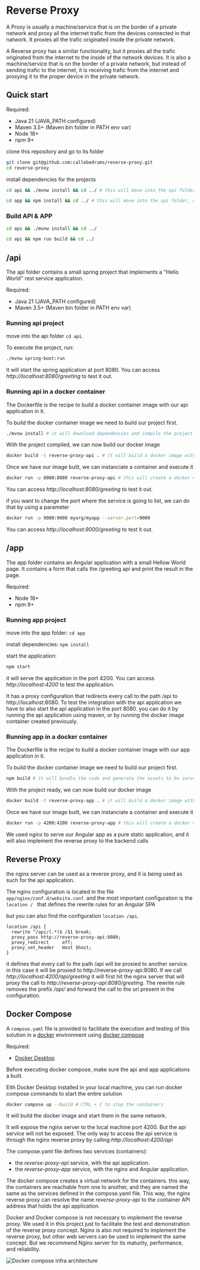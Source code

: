 # Reverse Proxy

A Proxy is usually a machine/service that is on the border of a private network and proxy all the internet trafic from the devices connected in that natwork. It proxies all the trafic originated inside the private network.

A Reverse proxy has a similar functionality, but it proxies all the trafic originated from the internet to the inside of the network devices. It is also a machine/service that is on the border of a private network, but instead of sending trafic to the internet, it is receiving trafic from the internet and proxying it to the proper device in the private network.

## Quick start

Required:

- Java 21 (JAVA_PATH configured)
- Maven 3.5+ (Maven bin folder in PATH env var)
- Node 18+
- npm 9+

clone this repository and go to its folder

```bash
git clone git@github.com:callebedrums/reverse-proxy.git
cd reverse-proxy
```

install dependencies for the projects

```bash
cd api && ./mvnw install && cd ../ # this will move into the api folder, download dependencies and compile the project, and move back to repository folder
```

```bash
cd app && npm install && cd ../ # this will move into the api folder, download dependencies, and move back to repository folder
```

### Build API & APP

```bash
cd api && ./mvnw install && cd ../
```

```bash
cd api && npm run build && cd ../
```

## /api

The api folder contains a small spring project that implements a "Hello World" rest service application.

Required:

- Java 21 (JAVA_PATH configured)
- Maven 3.5+ (Maven bin folder in PATH env var)

### Running api project

move into the api folder `cd api`.

To execute the project, run:

```bash
./mvnw spring-boot:run
```

It will start the spring application at port 8080. You can access _http://localhost:8080/greeting_ to test it out.

### Running api in a docker container

The Dockerfile is the recipe to build a docker container image with our api application in it.

To build the docker container image we need to build our project first.

```bash
./mvnw install # it will download dependencies and compile the project
```

With the project compiled, we can now build our docker image

```bash
docker build -t reverse-proxy-api . # it will build a docker image with tag name reverse-proxy-api. this is the image tag used to start the container
```

Once we have our image built, we can instanciate a container and execute it

```bash
docker run -p 8080:8080 reverse-proxy-api # this will create a docker container using the recent built image, and map the port 8080 from the host to the port 8080 from the container
```

You can access _http://localhost:8080/greeting_ to test it out.

if you want to change the port where the service is going to list, we can do that by using a parameter

```bash
docker run -p 9000:9000 myorg/myapp --server.port=9000
```

You can access _http://localhost:9000/greeting_ to test it out.

## /app

The app folder contains an Angular application with a small Hellow World page.
It contains a form that calls the /greeting api and print the result in the page.

Required:

- Node 18+
- npm 9+

### Running app project

move into the app folder: `cd app`

install dependencies: `npm install`

start the application:

```bash
npm start
```

it will serve the application in the port 4200. You can access _http://localhost:4200_ to test the application.

It has a proxy configuration that redirects every call to the path /api to http://localhost:8080. To test the integration with the api application we have to also start the api application in the port 8080.
you can do it by running the api application using maven, or by running the docker image container created previously.

### Running app in a docker container

The Dockerfile is the recipe to build a docker container image with our app application in it.

To build the docker container image we need to build our project first.

```bash
npm build # it will bundle the code and generate the assets to be served as a static web application.
```

With the project ready, we can now build our docker image

```bash
docker build -t reverse-proxy-app . # it will build a docker image with tag name reverse-proxy-app. this is the image tag used to start the container
```

Once we have our image built, we can instanciate a container and execute it

```bash
docker run -p 4200:4200 reverse-proxy-app # this will create a docker container using the recent built image, and map the port 4200 from the host to the port 4200 from the container
```

We used nginx to serve our Angular app as a pure static application, and it will also implement the reverse proxy to the backend calls

## Reverse Proxy

the nginx server can be used as a reverse proxy, and it is being used as such for the api application.

The nginx configuration is located in the file `app/nginx/conf.d/website.conf`. and the most important configuration is the `location / ` that defines the rewrite rules for an Angular SPA

but you can also find the configuration `location /api`.

```nginx
location /api {
  rewrite ^/api/(.*)$ /$1 break;
  proxy_pass http://reverse-proxy-api:8080;
  proxy_redirect     off;
  proxy_set_header   Host $host;
}
```

it defines that every call to the path /api will be proxied to another service. in this case it will be proxied to http://reverse-proxy-api:8080.
If we call _http://localhost:4200/api/greeting_ it will first hit the nginx server that will proxy the call to _http://reverse-proxy-api:8080/greeting_.
The rewrite rule removes the prefix _/api/_ and forward the call to the url present in the configuration.

## Docker Compose

A `compose.yaml` file is provided to facilitate the execution and testing of this solution in a [docker](https://www.docker.com/) environment using [docker compose](https://docs.docker.com/compose/)

Required:

- [Docker Desktop](https://www.docker.com/products/docker-desktop/)

Before executing docker compose, make sure the api and app applications a built.

Eith Docker Desktop installed in your local machine, you can run docker compose commands to start the entire solution

```bash
docker compose up --build # CTRL + C to stop the containers
```

It will build the docker image and start them in the same network.

It will expose the nginx server to the local machine port 4200. But the api service will not be exposed.
The only way to access the api service is through the nginx reverse proxy by calling _http://localhost:4200/api_

The compose.yaml file defines two services (containers):

- the _reverse-proxy-api_ service, with the api application.
- the _reverse-proxy-app_ service, with the nginx and Angular application.

The docker compose creates a virtual network for the containers. this way, the containers are reachable from one to another, and they are named the same as the services defined in the compose.yaml file.
This way, the nginx reverse proxy can resolve the name _reverse-proxy-api_ to the container API address that holds the api application.

Docker and Docker compose is not necessary to implement the reverse proxy. We used it in this project just to facilitate the test and demonstration of the reverse proxy concept.
Nginx is also not required to implement the reverse proxy, but other web servers can be used to implement the same concept. But we recommend Nginx server for its maturity, performance, and reliability.

![Docker compose infra architecture](./doc/reverse-proxy-docker-compose-example.drawio.png)
